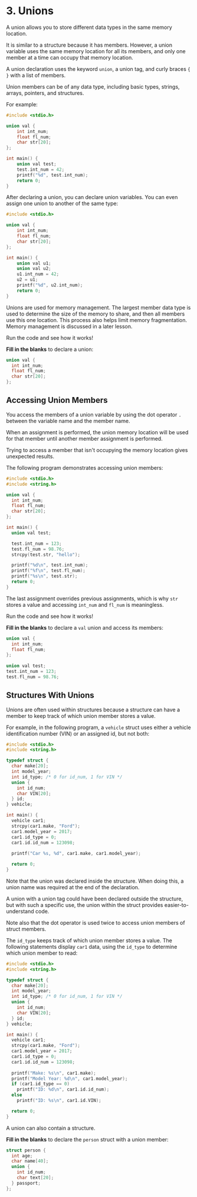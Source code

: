 # 3. Unions

A union allows you to store different data types in the same memory location.

It is similar to a structure because it has members. However, a union variable uses the same memory location for all its members, and only one member at a time can occupy that memory location.

A union declaration uses the keyword `union`, a union tag, and curly braces `{ }` with a list of members. 

Union members can be of any data type, including basic types, strings, arrays, pointers, and structures. 

For example:

```c
#include <stdio.h>

union val {
    int int_num;
    float fl_num;
    char str[20]; 
};

int main() {
    union val test;
    test.int_num = 42;
    printf("%d", test.int_num);
    return 0;
}
```

After declaring a union, you can declare union variables. You can even assign one union to another of the same type:

```c
#include <stdio.h>

union val {
    int int_num;
    float fl_num;
    char str[20]; 
};

int main() {
    union val u1;
    union val u2;
    u1.int_num = 42;
    u2 = u1;
    printf("%d", u2.int_num);
    return 0;
}
```

Unions are used for memory management. The largest member data type is used to determine the size of the memory to share, and then all members use this one location. This process also helps limit memory fragmentation. Memory management is discussed in a later lesson.

Run the code and see how it works!

**Fill in the blanks** to declare a union:

```c
union val {
  int int_num;
  float fl_num;
  char str[20];
};
```

## Accessing Union Members 
You access the members of a union variable by using the dot operator `.` between the variable name and the member name. 

When an assignment is performed, the union memory location will be used for that member until another member assignment is performed. 

Trying to access a member that isn't occupying the memory location gives unexpected results.

The following program demonstrates accessing union members:

```c
#include <stdio.h>
#include <string.h>

union val {
  int int_num;
  float fl_num;
  char str[20]; 
};

int main() {  
  union val test;

  test.int_num = 123;
  test.fl_num = 98.76;
  strcpy(test.str, "hello");

  printf("%d\n", test.int_num);
  printf("%f\n", test.fl_num);
  printf("%s\n", test.str);
  return 0;
}
```

The last assignment overrides previous assignments, which is why `str` stores a value and accessing `int_num` and `fl_num` is meaningless.

Run the code and see how it works!

**Fill in the blanks** to declare a `val` union and access its members:

```c
union val {
  int int_num;
  float fl_num; 
};
  
union val test;
test.int_num = 123;
test.fl_num = 98.76;
```

## Structures With Unions 
Unions are often used within structures because a structure can have a member to keep track of which union member stores a value. 

For example, in the following program, a `vehicle` struct uses either a vehicle identification number (VIN) or an assigned id, but not both:

```c
#include <stdio.h>
#include <string.h>

typedef struct {
  char make[20];
  int model_year;
  int id_type; /* 0 for id_num, 1 for VIN */
  union {
    int id_num;
    char VIN[20]; 
  } id;
} vehicle;

int main() {  
  vehicle car1;
  strcpy(car1.make, "Ford");
  car1.model_year = 2017;
  car1.id_type = 0;
  car1.id.id_num = 123098;
  
  printf("Car %s, %d", car1.make, car1.model_year);

  return 0;
}
```

Note that the union was declared inside the structure. When doing this, a union name was required at the end of the declaration.

A union with a union tag could have been declared outside the structure, but with such a specific use, the union within the struct provides easier-to-understand code.

Note also that the dot operator is used twice to access union members of struct members.

The `id_type` keeps track of which union member stores a value. The following statements display `car1` data, using the `id_type` to determine which union member to read:

```c
#include <stdio.h>
#include <string.h>

typedef struct {
  char make[20];
  int model_year;
  int id_type; /* 0 for id_num, 1 for VIN */
  union {
    int id_num;
    char VIN[20]; 
  } id;
} vehicle;

int main() {  
  vehicle car1;
  strcpy(car1.make, "Ford");
  car1.model_year = 2017;
  car1.id_type = 0;
  car1.id.id_num = 123098;
  
  printf("Make: %s\n", car1.make);
  printf("Model Year: %d\n", car1.model_year);
  if (car1.id_type == 0)
    printf("ID: %d\n", car1.id.id_num);
  else
    printf("ID: %s\n", car1.id.VIN);

  return 0;
}
```

A union can also contain a structure.

**Fill in the blanks** to declare the `person` struct with a union member:

```c
struct person {
  int age;
  char name[40];
  union {
    int id_num;
    char text[20]; 
  } passport;
};
```
